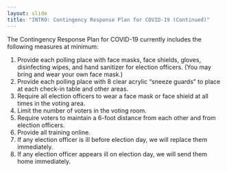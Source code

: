 ```yaml
---
layout: slide
title: "INTRO: Contingency Response Plan for COVID-19 (Continued)"
---
```


The Contingency Response Plan for COVID-19 currently includes the following measures at minimum:

1. Provide each polling place with face masks, face shields, gloves, disinfecting wipes, and hand sanitizer for election officers. (You may bring and wear your own face mask.)
2. Provide each polling place with 8 clear acrylic “sneeze guards” to place at each check-in table and other areas.
3. Require all election officers to wear a face mask or face shield at all times in the voting area.
4. Limit the number of voters in the voting room.
5. Require voters to maintain a 6-foot distance from each other and from election officers.
6. Provide all training online.
7. If any election officer is ill before election day, we will replace them immediately.
8. If any election officer appears ill on election day, we will send them home immediately.
